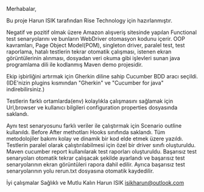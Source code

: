 


Merhabalar,

Bu proje Harun ISIK tarafından Rise Technology için hazırlanmıştır.

Negatif ve pozitif olmak üzere Amazon alışveriş sitesinde yapılan Functional test senaryolarını
ve bunların WebDriver otomasyon kodunu içerir. OOP kavramları, Page Object Model(POM), singleton driver,
paralel test, test raporlama, hatalı testlerin tekrar otomatik çalışması, istenen ekran görüntülerinin alınması,
dosyadan veri okuma gibi işlevleri sunan java programlama dili ile kodlanmış Maven demo projesidir.

Ekip işbirliğini artırmak için Gherkin diline sahip Cucumber BDD aracı seçildi.
(IDE'nizin plugins kısmından "Gherkin" ve "Cucumber for java" indirebilirsiniz.)

Testlerin farklı ortamlarda(env) kolaylıkla çalışmasını sağlamak için Url,browser ve kullanıcı bilgileri
configuration properties dosyasında saklandı. 

Aynı test senaryosunu farklı veriler ile çalıştırmak için Scenario outline kullanıldı.
Before After methotları Hooks sınıfında saklandı. Tüm metodolojiler bakımı kolay ve dinamik bir 
kod elde etmek üzere yazıldı. Testlerin paralel olarak çalıştırılabilmesi için özel 
bir driver sınıfı oluşturuldu. Maven cucumber report kullanılarak test raporları oluşturuldu.
Başarısız test senaryoları otomatik tekrar çalışacak şekilde ayarlandı ve başarısız test senaryolarının
ekran görüntüleri rapora dahil edilir. Ayrıca başarısız test senaryolarının yolu rerun.txt dosyasına otomatik kaydedilir.



İyi çalışmalar
Sağlıklı ve Mutlu Kalın
Harun ISIK
isikharun@outlook.com

